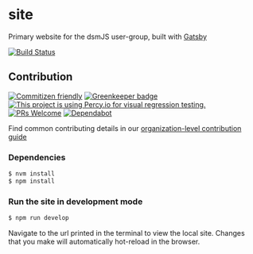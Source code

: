 # site

Primary website for the dsmJS user-group, built with [Gatsby](https://www.gatsbyjs.org/)

<!--status-badges start -->

[![Build Status](https://img.shields.io/travis/com/dsmjs/site.svg?style=flat&branch=master)](https://travis-ci.com/dsmjs/site)

<!--status-badges end -->

## Contribution

<!--contribution-badges start -->

[![Commitizen friendly](https://img.shields.io/badge/commitizen-friendly-brightgreen.svg)](http://commitizen.github.io/cz-cli/)
[![Greenkeeper badge](https://badges.greenkeeper.io/dsmjs/site.svg)](https://greenkeeper.io/)
[![This project is using Percy.io for visual regression testing.](https://percy.io/static/images/percy-badge.svg)](https://percy.io/dsmjs/site)
[![PRs Welcome][PRs-badge]][PRs-link]
[![Dependabot][dependabot-badge]][dependabot-link]

<!--contribution-badges end -->

Find common contributing details in our [organization-level contribution guide](https://github.com/dsmjs/.github/CONTRIBUTING.md)

### Dependencies

```sh
$ nvm install
$ npm install
```

### Run the site in development mode

```sh
$ npm run develop
```

Navigate to the url printed in the terminal to view the local site. Changes that
you make will automatically hot-reload in the browser.

[PRs-link]: http://makeapullrequest.com

[PRs-badge]: https://img.shields.io/badge/PRs-welcome-brightgreen.svg

[dependabot-link]: https://dependabot.com/

[dependabot-badge]: https://badgen.net/dependabot/dsmjs/site/?icon=dependabot
